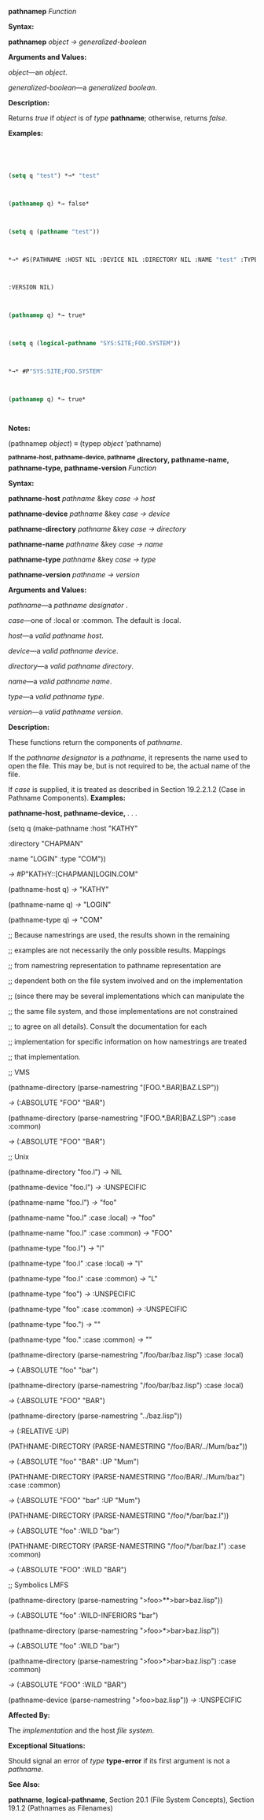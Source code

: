 **pathnamep** *Function* 



**Syntax:** 



**pathnamep** *object → generalized-boolean* 



**Arguments and Values:** 



*object*—an *object*. 



*generalized-boolean*—a *generalized boolean*. 



**Description:** 



Returns *true* if *object* is of *type* **pathname**; otherwise, returns *false*. 



**Examples:**
```lisp
 



(setq q "test") *→* "test" 



(pathnamep q) *→ false* 



(setq q (pathname "test")) 



*→* #S(PATHNAME :HOST NIL :DEVICE NIL :DIRECTORY NIL :NAME "test" :TYPE NIL 



:VERSION NIL) 



(pathnamep q) *→ true* 



(setq q (logical-pathname "SYS:SITE;FOO.SYSTEM")) 



*→* #P"SYS:SITE;FOO.SYSTEM" 



(pathnamep q) *→ true* 




```
**Notes:** 



(pathnamep *object*) *≡* (typep *object* ’pathname) 







 



 



<b><sup>pathname-host, pathname-device, pathname</sup> directory, pathname-name, pathname-type, pathname-version</b> <i>Function</i> 



**Syntax:** 



**pathname-host** *pathname* &key *case → host* 



**pathname-device** *pathname* &key *case → device* 



**pathname-directory** *pathname* &key *case → directory* 



**pathname-name** *pathname* &key *case → name* 



**pathname-type** *pathname* &key *case → type* 



**pathname-version** *pathname → version* 



**Arguments and Values:** 



*pathname*—a *pathname designator* . 



*case*—one of :local or :common. The default is :local. 



*host*—a *valid pathname host*. 



*device*—a *valid pathname device*. 



*directory*—a *valid pathname directory*. 



*name*—a *valid pathname name*. 



*type*—a *valid pathname type*. 



*version*—a *valid pathname version*. 



**Description:** 



These functions return the components of *pathname*. 



If the *pathname designator* is a *pathname*, it represents the name used to open the file. This may be, but is not required to be, the actual name of the file. 



If *case* is supplied, it is treated as described in Section 19.2.2.1.2 (Case in Pathname Components). **Examples:** 







 



 



**pathname-host, pathname-device,** *. . .* 



(setq q (make-pathname :host "KATHY" 



:directory "CHAPMAN" 



:name "LOGIN" :type "COM")) 



*→* #P"KATHY::[CHAPMAN]LOGIN.COM" 



(pathname-host q) *→* "KATHY" 



(pathname-name q) *→* "LOGIN" 



(pathname-type q) *→* "COM" 



;; Because namestrings are used, the results shown in the remaining 



;; examples are not necessarily the only possible results. Mappings 



;; from namestring representation to pathname representation are 



;; dependent both on the file system involved and on the implementation 



;; (since there may be several implementations which can manipulate the 



;; the same file system, and those implementations are not constrained 



;; to agree on all details). Consult the documentation for each 



;; implementation for specific information on how namestrings are treated 



;; that implementation. 



;; VMS 



(pathname-directory (parse-namestring "[FOO.\*.BAR]BAZ.LSP")) 



*→* (:ABSOLUTE "FOO" "BAR") 



(pathname-directory (parse-namestring "[FOO.\*.BAR]BAZ.LSP") :case :common) 



*→* (:ABSOLUTE "FOO" "BAR") 



;; Unix 



(pathname-directory "foo.l") *→* NIL 



(pathname-device "foo.l") *→* :UNSPECIFIC 



(pathname-name "foo.l") *→* "foo" 



(pathname-name "foo.l" :case :local) *→* "foo" 



(pathname-name "foo.l" :case :common) *→* "FOO" 



(pathname-type "foo.l") *→* "l" 



(pathname-type "foo.l" :case :local) *→* "l" 



(pathname-type "foo.l" :case :common) *→* "L" 



(pathname-type "foo") *→* :UNSPECIFIC 



(pathname-type "foo" :case :common) *→* :UNSPECIFIC 



(pathname-type "foo.") *→* "" 



(pathname-type "foo." :case :common) *→* "" 



(pathname-directory (parse-namestring "/foo/bar/baz.lisp") :case :local) 



*→* (:ABSOLUTE "foo" "bar") 



(pathname-directory (parse-namestring "/foo/bar/baz.lisp") :case :local) 



*→* (:ABSOLUTE "FOO" "BAR") 



(pathname-directory (parse-namestring "../baz.lisp")) 



*→* (:RELATIVE :UP) 



(PATHNAME-DIRECTORY (PARSE-NAMESTRING "/foo/BAR/../Mum/baz")) 



*→* (:ABSOLUTE "foo" "BAR" :UP "Mum") 







 



 



(PATHNAME-DIRECTORY (PARSE-NAMESTRING "/foo/BAR/../Mum/baz") :case :common) 



*→* (:ABSOLUTE "FOO" "bar" :UP "Mum") 



(PATHNAME-DIRECTORY (PARSE-NAMESTRING "/foo/\*/bar/baz.l")) 



*→* (:ABSOLUTE "foo" :WILD "bar") 



(PATHNAME-DIRECTORY (PARSE-NAMESTRING "/foo/\*/bar/baz.l") :case :common) 



*→* (:ABSOLUTE "FOO" :WILD "BAR") 



;; Symbolics LMFS 



(pathname-directory (parse-namestring ">foo>\*\*>bar>baz.lisp")) 



*→* (:ABSOLUTE "foo" :WILD-INFERIORS "bar") 



(pathname-directory (parse-namestring ">foo>\*>bar>baz.lisp")) 



*→* (:ABSOLUTE "foo" :WILD "bar") 



(pathname-directory (parse-namestring ">foo>\*>bar>baz.lisp") :case :common) 



*→* (:ABSOLUTE "FOO" :WILD "BAR") 



(pathname-device (parse-namestring ">foo>baz.lisp")) *→* :UNSPECIFIC 



**Affected By:** 



The *implementation* and the host *file system*. 



**Exceptional Situations:** 



Should signal an error of *type* **type-error** if its first argument is not a *pathname*. 



**See Also:** 



**pathname**, **logical-pathname**, Section 20.1 (File System Concepts), Section 19.1.2 (Pathnames as Filenames) 



